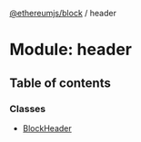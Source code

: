 [@ethereumjs/block](../README.md) / header

# Module: header

## Table of contents

### Classes

- [BlockHeader](../classes/header.blockheader.md)
